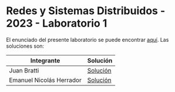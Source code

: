 # Redes y Sistemas Distribuidos - 2023 - Laboratorio 1

El enunciado del presente laboratorio se puede encontrar [aquí](./README.md). Las soluciones son:

| Integrante | Solución |
| ---------- | -------- |
| Juan Bratti | [Solución](./JuanBratti/hget.py) |
| Emanuel Nicolás Herrador | [Solución](./EmanuelHerrador/README.md) |
